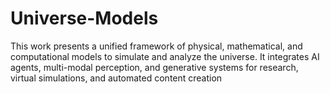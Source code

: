 # Universe-Models
This work presents a unified framework of physical, mathematical, and computational models to simulate and analyze the universe. It integrates AI agents, multi-modal perception, and generative systems for research, virtual simulations, and automated content creation
